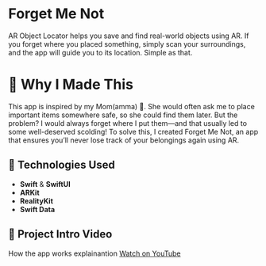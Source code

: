 # Forget Me Not

AR Object Locator helps you save and find real-world objects using AR. If you forget where you placed something, simply scan your surroundings, and the app will guide you to its location. Simple as that.

# 🌟 Why I Made This

This app is inspired by my Mom(amma) 👸. She would often ask me to place important items somewhere safe, so she could find them later. But the problem? I would always forget where I put them—and that usually led to some well-deserved scolding! To solve this, I created Forget Me Not, an app that ensures you’ll never lose track of your belongings again using AR.


## 🔧 Technologies Used
- **Swift** & **SwiftUI**  
- **ARKit**  
- **RealityKit**  
- **Swift Data**  


## 🎥 Project Intro Video  
How the app works explainantion 
[Watch on YouTube](https://youtu.be/puy7svIaHbc)

